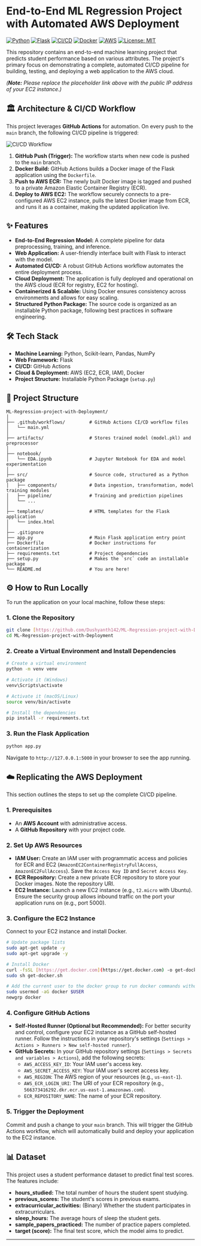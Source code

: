 # End-to-End ML Regression Project with Automated AWS Deployment

[![Python](https://img.shields.io/badge/Python-3.9%2B-blue.svg)](https://www.python.org/downloads/)
[![Flask](https://img.shields.io/badge/Flask-3.0-black.svg)](https://flask.palletsprojects.com/)
[![CI/CD](https://github.com/Dushyanth142/ML-Regression-project-with-Deployment/actions/badge.svg)](https://github.com/Dushyanth142/ML-Regression-project-with-Deployment/actions)
[![Docker](https://img.shields.io/badge/Docker-Ready-blue.svg)](https://www.docker.com/)
[![AWS](https://img.shields.io/badge/AWS-Deployed-orange.svg)](https://aws.amazon.com/)
[![License: MIT](https://img.shields.io/badge/License-MIT-yellow.svg)](https://opensource.org/licenses/MIT)

This repository contains an end-to-end machine learning project that predicts student performance based on various attributes. The project's primary focus on demonstrating a complete, automated CI/CD pipeline for building, testing, and deploying a web application to the AWS cloud.

*(**Note:** Please replace the placeholder link above with the public IP address of your EC2 instance.)*

## 🏛️ Architecture & CI/CD Workflow

This project leverages **GitHub Actions** for automation. On every push to the `main` branch, the following CI/CD pipeline is triggered:

![CI/CD Workflow](https://i.imgur.com/8QoAgya.png)

1.  **GitHub Push (Trigger):** The workflow starts when new code is pushed to the `main` branch.
2.  **Docker Build:** GitHub Actions builds a Docker image of the Flask application using the `Dockerfile`.
3.  **Push to AWS ECR:** The newly built Docker image is tagged and pushed to a private Amazon Elastic Container Registry (ECR).
4.  **Deploy to AWS EC2:** The workflow securely connects to a pre-configured AWS EC2 instance, pulls the latest Docker image from ECR, and runs it as a container, making the updated application live.

## ✨ Features

-   **End-to-End Regression Model:** A complete pipeline for data preprocessing, training, and inference.
-   **Web Application:** A user-friendly interface built with Flask to interact with the model.
-   **Automated CI/CD:** A robust GitHub Actions workflow automates the entire deployment process.
-   **Cloud Deployment:** The application is fully deployed and operational on the AWS cloud (ECR for registry, EC2 for hosting).
-   **Containerized & Scalable:** Using Docker ensures consistency across environments and allows for easy scaling.
-   **Structured Python Package:** The source code is organized as an installable Python package, following best practices in software engineering.

## 🛠️ Tech Stack

-   **Machine Learning:** Python, Scikit-learn, Pandas, NumPy
-   **Web Framework:** Flask
-   **CI/CD:** GitHub Actions
-   **Cloud & Deployment:** AWS (EC2, ECR, IAM), Docker
-   **Project Structure:** Installable Python Package (`setup.py`)

## 📁 Project Structure

```
ML-Regression-project-with-Deployment/
│
├── .github/workflows/         # GitHub Actions CI/CD workflow files
│   └── main.yml
│
├── artifacts/                 # Stores trained model (model.pkl) and preprocessor
│
├── notebook/
│   └── EDA.ipynb              # Jupyter Notebook for EDA and model experimentation
│
├── src/                       # Source code, structured as a Python package
│   ├── components/            # Data ingestion, transformation, model training modules
│   ├── pipeline/              # Training and prediction pipelines
│   └── ...
│
├── templates/                 # HTML templates for the Flask application
│   └── index.html
│
├── .gitignore
├── app.py                     # Main Flask application entry point
├── Dockerfile                 # Docker instructions for containerization
├── requirements.txt           # Project dependencies
├── setup.py                   # Makes the `src` code an installable package
└── README.md                  # You are here!

```

## ⚙️ How to Run Locally

To run the application on your local machine, follow these steps:

### 1. Clone the Repository
```bash
git clone [https://github.com/Dushyanth142/ML-Regression-project-with-Deployment.git](https://github.com/Dushyanth142/ML-Regression-project-with-Deployment.git)
cd ML-Regression-project-with-Deployment
```

### 2. Create a Virtual Environment and Install Dependencies
```bash
# Create a virtual environment
python -m venv venv

# Activate it (Windows)
venv\Scripts\activate

# Activate it (macOS/Linux)
source venv/bin/activate

# Install the dependencies
pip install -r requirements.txt
```

### 3. Run the Flask Application
```bash
python app.py
```
Navigate to `http://127.0.0.1:5000` in your browser to see the app running.


## ☁️ Replicating the AWS Deployment

This section outlines the steps to set up the complete CI/CD pipeline.

### 1. Prerequisites
-   An **AWS Account** with administrative access.
-   A **GitHub Repository** with your project code.

### 2. Set Up AWS Resources
-   **IAM User:** Create an IAM user with programmatic access and policies for ECR and EC2 (`AmazonEC2ContainerRegistryFullAccess`, `AmazonEC2FullAccess`). Save the `Access Key ID` and `Secret Access Key`.
-   **ECR Repository:** Create a new private ECR repository to store your Docker images. Note the repository URI.
-   **EC2 Instance:** Launch a new EC2 instance (e.g., `t2.micro` with Ubuntu). Ensure the security group allows inbound traffic on the port your application runs on (e.g., port 5000).

### 3. Configure the EC2 Instance
Connect to your EC2 instance and install Docker.
```bash
# Update package lists
sudo apt-get update -y
sudo apt-get upgrade -y

# Install Docker
curl -fsSL [https://get.docker.com](https://get.docker.com) -o get-docker.sh
sudo sh get-docker.sh

# Add the current user to the docker group to run docker commands without sudo
sudo usermod -aG docker $USER
newgrp docker
```
### 4. Configure GitHub Actions
-   **Self-Hosted Runner (Optional but Recommended):** For better security and control, configure your EC2 instance as a GitHub self-hosted runner. Follow the instructions in your repository's settings (`Settings > Actions > Runners > New self-hosted runner`).
-   **GitHub Secrets:** In your GitHub repository settings (`Settings > Secrets and variables > Actions`), add the following secrets:
    -   `AWS_ACCESS_KEY_ID`: Your IAM user's access key.
    -   `AWS_SECRET_ACCESS_KEY`: Your IAM user's secret access key.
    -   `AWS_REGION`: The AWS region of your resources (e.g., `us-east-1`).
    -   `AWS_ECR_LOGIN_URI`: The URI of your ECR repository (e.g., `566373416292.dkr.ecr.us-east-1.amazonaws.com`).
    -   `ECR_REPOSITORY_NAME`: The name of your ECR repository.

### 5. Trigger the Deployment
Commit and push a change to your `main` branch. This will trigger the GitHub Actions workflow, which will automatically build and deploy your application to the EC2 instance.

## 📊 Dataset

This project uses a student performance dataset to predict final test scores. The features include:
-   **hours_studied:** The total number of hours the student spent studying.
-   **previous_scores:** The student's scores in previous exams.
-   **extracurricular_activities:** (Binary) Whether the student participates in extracurriculars.
-   **sleep_hours:** The average hours of sleep the student gets.
-   **sample_papers_practiced:** The number of practice papers completed.
-   **target (score):** The final test score, which the model aims to predict.
---
